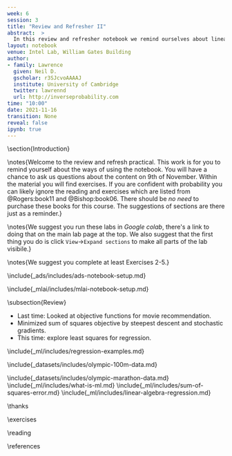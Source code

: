 ```yaml
---
week: 6
session: 3
title: "Review and Refresher II"
abstract:  >
  In this review and refresher notebook we remind ourselves about linear models and use the opportunity to provide some review of linear algebra. Most of the code you need is provided in the notebook, there are a few exercises to help develop your understanding. 
layout: notebook
venue: Intel Lab, William Gates Building
author:
- family: Lawrence
  given: Neil D.
  gscholar: r3SJcvoAAAAJ
  institute: University of Cambridge
  twitter: lawrennd
  url: http://inverseprobability.com
time: "10:00"
date: 2021-11-16
transition: None
reveal: false
ipynb: true
---
```


\section{Introduction}

\notes{Welcome to the review and refresh practical. This work is for you to remind yourself about the ways of using the notebook. You will have a chance to ask us questions about the content on 9th of November. Within the material you will find exercises. If you are confident with probability you can likely ignore the reading and exercises which are listed from @Rogers:book11 and @Bishop:book06. There should be *no need* to purchase these books for this course. The suggestions of sections are there just as a reminder.}

\notes{We suggest you run these labs in *Google colab*, there's a link to doing that on the main lab page at the top. We also suggest that the first thing you do is click `View`->`Expand sections` to make all parts of the lab visibile.}

\notes{We suggest you complete at least Exercises 2-5.}

\include{_ads/includes/ads-notebook-setup.md}

\include{_mlai/includes/mlai-notebook-setup.md}

\subsection{Review}

* Last time: Looked at objective functions for movie recommendation.
* Minimized sum of squares objective by steepest descent and stochastic gradients.
* This time: explore least squares for regression.

\include{_ml/includes/regression-examples.md}

\include{_datasets/includes/olympic-100m-data.md}


\include{_datasets/includes/olympic-marathon-data.md}
\include{_ml/includes/what-is-ml.md}
\include{_ml/includes/sum-of-squares-error.md}
\include{_ml/includes/linear-algebra-regression.md}

\thanks

\exercises

\reading

\references


